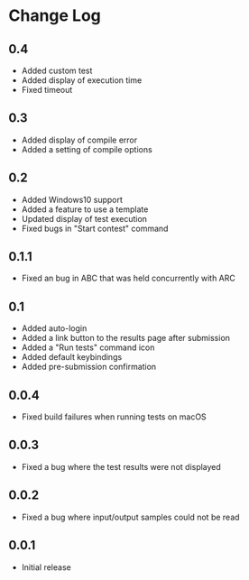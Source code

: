 # Change Log

<!-- ## [Unreleased] -->

## 0.4

- Added custom test
- Added display of execution time
- Fixed timeout

## 0.3

- Added display of compile error
- Added a setting of compile options

## 0.2

- Added Windows10 support
- Added a feature to use a template
- Updated display of test execution
- Fixed bugs in "Start contest" command

## 0.1.1

- Fixed an bug in ABC that was held concurrently with ARC

## 0.1

- Added auto-login
- Added a link button to the results page after submission
- Added a "Run tests" command icon
- Added default keybindings
- Added pre-submission confirmation

## 0.0.4

- Fixed build failures when running tests on macOS

## 0.0.3

- Fixed a bug where the test results were not displayed

## 0.0.2

- Fixed a bug where input/output samples could not be read

## 0.0.1

- Initial release

